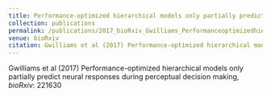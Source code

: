 ```yaml
---
title: Performance-optimized hierarchical models only partially predict neural responses during perceptual decision making
collection: publications
permalink: /publications/2017_bioRxiv_Gwilliams_Performanceoptimizedhierarchicalmodels
venue: bioRxiv
citation: Gwilliams et al (2017) Performance-optimized hierarchical models only partially predict neural responses during perceptual decision making, <i>bioRxiv</i>: 221630
---
```

Gwilliams et al (2017) Performance-optimized hierarchical models only partially predict neural responses during perceptual decision making, <i>bioRxiv</i>: 221630

